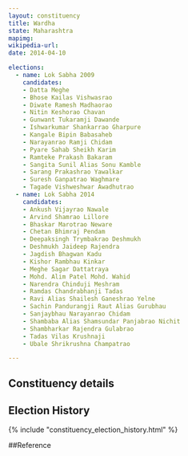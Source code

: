 ```yaml
---
layout: constituency
title: Wardha
state: Maharashtra
mapimg: 
wikipedia-url: 
date: 2014-04-10

elections: 
  - name: Lok Sabha 2009
    candidates: 
    - Datta Meghe 
    - Bhose Kailas Vishwasrao 
    - Diwate Ramesh Madhaorao 
    - Nitin Keshorao Chavan 
    - Gunwant Tukaramji Dawande 
    - Ishwarkumar Shankarrao Gharpure 
    - Kangale Bipin Babasaheb 
    - Narayanrao Ramji Chidam 
    - Pyare Sahab Sheikh Karim 
    - Ramteke Prakash Bakaram 
    - Sangita Sunil Alias Sonu Kamble 
    - Sarang Prakashrao Yawalkar 
    - Suresh Ganpatrao Waghmare 
    - Tagade Vishweshwar Awadhutrao  
  - name: Lok Sabha 2014
    candidates: 
    - Ankush Vijayrao Nawale 
    - Arvind Shamrao Lillore 
    - Bhaskar Marotrao Neware 
    - Chetan Bhimraj Pendam 
    - Deepaksingh Trymbakrao Deshmukh 
    - Deshmukh Jaideep Rajendra 
    - Jagdish Bhagwan Kadu 
    - Kishor Rambhau Kinkar 
    - Meghe Sagar Dattatraya 
    - Mohd. Alim Patel Mohd. Wahid 
    - Narendra Chinduji Meshram 
    - Ramdas Chandrabhanji Tadas 
    - Ravi Alias Shailesh Ganeshrao Yelne 
    - Sachin Pandurangji Raut Alias Gurubhau 
    - Sanjaybhau Narayanrao Chidam 
    - Shambaba Alias Shamsundar Panjabrao Nichit 
    - Shambharkar Rajendra Gulabrao 
    - Tadas Vilas Krushnaji 
    - Ubale Shrikrushna Champatrao  

---
```


## Constituency details


## Election History
{% include "constituency_election_history.html" %}

##Reference
